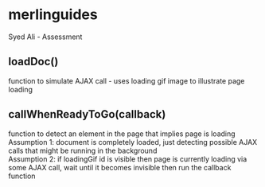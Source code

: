 # merlinguides
Syed Ali - Assessment

## loadDoc()
function to simulate AJAX call - uses loading gif image to illustrate page loading

## callWhenReadyToGo(callback)
function to detect an element in the page that implies page is loading  
Assumption 1: document is completely loaded, just detecting possible AJAX calls that might be running in the background  
Assumption 2: if loadingGif id is visible then page is currently loading via some AJAX call, wait until it becomes invisible then run the callback function
